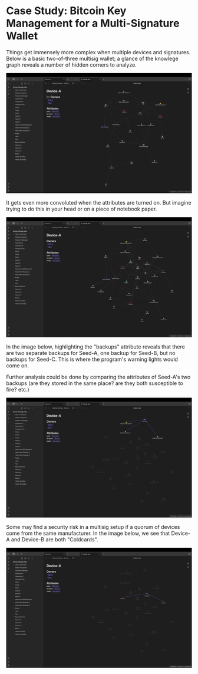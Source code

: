 # Case Study: Bitcoin Key Management for a Multi-Signature Wallet

Things get immensely more complex when multiple devices and signatures. Below is a basic two-of-three multisig wallet; a glance of the knowlege graph reveals a number of hidden corners to analyze.
<p align="center">
<img src="_utilities/case-study-bitcoin-multisig-1.jpg" alt="map" title="map" />
</p>

It gets even more convoluted when the attributes are turned on. But imagine trying to do this in your head or on a piece of notebook paper.
<p align="center">
<img src="_utilities/case-study-bitcoin-multisig-2.jpg" alt="map" title="map" />
</p>

In the image below, highlighting the "backups" attribute reveals that there are two separate backups for Seed-A, one backup for Seed-B, but no backups for Seed-C. This is where the program's warning lights would come on.

Further analysis could be done by comparing the attributes of Seed-A's two backups (are they stored in the same place? are they both susceptible to fire? etc.)
<p align="center">
<img src="_utilities/case-study-bitcoin-multisig-3.jpg" alt="map" title="map" />
</p>

Some may find a security risk in a multisig setup if a quorum of devices come from the same manufacturer. In the image below, we see that Device-A and Device-B are both "Coldcards".
<p align="center">
<img src="_utilities/case-study-bitcoin-multisig-4.jpg" alt="map" title="map" />
</p>
